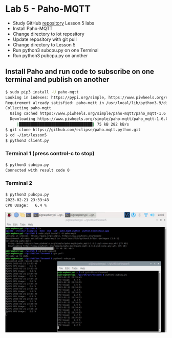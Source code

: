 # Lab 5 - Paho-MQTT

* Study GitHub [repository](https://github.com/kevinwlu/iot/tree/master/lesson5) Lesson 5 labs
* Install Paho-MQTT
* Change directory to iot repository
* Update repository with git pull
* Change directory to Lesson 5
* Run python3 subcpu.py on one Terminal
* Run python3 pubcpu.py on another

## Install Paho and run code to subscribe on one terminal and publish on another

```sh
$ sudo pip3 install -U paho-mqtt
Looking in indexes: https://pypi.org/simple, https://www.piwheels.org/simple
Requirement already satisfied: paho-mqtt in /usr/local/lib/python3.9/dist-packages (1.6.1)
Collecting paho-mqtt
  Using cached https://www.piwheels.org/simple/paho-mqtt/paho_mqtt-1.6.1-py3-none-any.whl (75 kB)
  Downloading https://www.piwheels.org/simple/paho-mqtt/paho_mqtt-1.6.0-py3-none-any.whl (75 kB)
     |████████████████████████████████| 75 kB 282 kB/s 
$ git clone https://github.com/eclipse/paho.mqtt.python.git
$ cd ~/iot/lesson5
$ python3 client.py
```

### Terminal 1 (press control-c to stop)

```sh
$ python3 subcpu.py
Connected with result code 0
```

### Terminal 2

```sh
$ python3 pubcpu.py
2023-02-21 23:33:43
CPU Usage:   6.4 %
```

![lab5.jpg](lab5.jpg)
